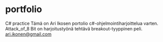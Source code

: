 # portfolio
 C# practice
 Tämä on Ari Ikosen portolio c#-ohjelmointiharjoittelua varten.
 Attack_of_8 Bit on harjoitustyönä tehtävä breakout-tyyppinen peli.
 ari.ikonen@gmail.com
